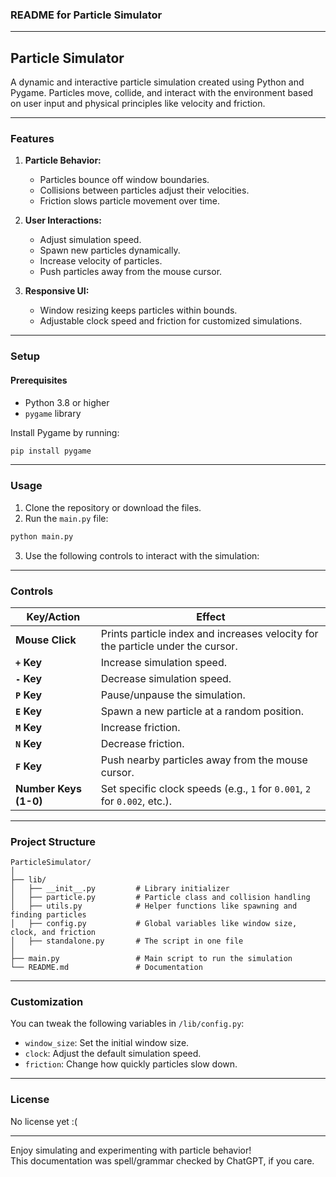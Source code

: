 ### README for Particle Simulator

---

## **Particle Simulator**

A dynamic and interactive particle simulation created using Python and Pygame. Particles move, collide, and interact with the environment based on user input and physical principles like velocity and friction.

---

### **Features**

1. **Particle Behavior:**
   - Particles bounce off window boundaries.
   - Collisions between particles adjust their velocities.
   - Friction slows particle movement over time.

2. **User Interactions:**
   - Adjust simulation speed.
   - Spawn new particles dynamically.
   - Increase velocity of particles.
   - Push particles away from the mouse cursor.

3. **Responsive UI:**
   - Window resizing keeps particles within bounds.
   - Adjustable clock speed and friction for customized simulations.

---

### **Setup**

#### **Prerequisites**

- Python 3.8 or higher
- `pygame` library

Install Pygame by running:

```bash
pip install pygame
```

---

### **Usage**

1. Clone the repository or download the files.
2. Run the `main.py` file:

```bash
python main.py
```

3. Use the following controls to interact with the simulation:

---

### **Controls**

| **Key/Action**       | **Effect**                                                                                  |
|-----------------------|--------------------------------------------------------------------------------------------|
| **Mouse Click**       | Prints particle index and increases velocity for the particle under the cursor.            |
| **`+` Key**           | Increase simulation speed.                                                                |
| **`-` Key**           | Decrease simulation speed.                                                                |
| **`P` Key**           | Pause/unpause the simulation.                                                             |
| **`E` Key**           | Spawn a new particle at a random position.                                                |
| **`M` Key**           | Increase friction.                                                                        |
| **`N` Key**           | Decrease friction.                                                                        |
| **`F` Key**           | Push nearby particles away from the mouse cursor.                                         |
| **Number Keys (1-0)** | Set specific clock speeds (e.g., `1` for `0.001`, `2` for `0.002`, etc.).                  |

---

### **Project Structure**

```
ParticleSimulator/
│
├── lib/
│   ├── __init__.py         # Library initializer
│   ├── particle.py         # Particle class and collision handling
│   ├── utils.py            # Helper functions like spawning and finding particles
│   ├── config.py           # Global variables like window size, clock, and friction
│   ├── standalone.py       # The script in one file
│
├── main.py                 # Main script to run the simulation
└── README.md               # Documentation
```

---

### **Customization**

You can tweak the following variables in `/lib/config.py`:

- `window_size`: Set the initial window size.
- `clock`: Adjust the default simulation speed.
- `friction`: Change how quickly particles slow down.

---

### **License**

No license yet :(

---

Enjoy simulating and experimenting with particle behavior!<br>
This documentation was spell/grammar checked by ChatGPT, if you care.
